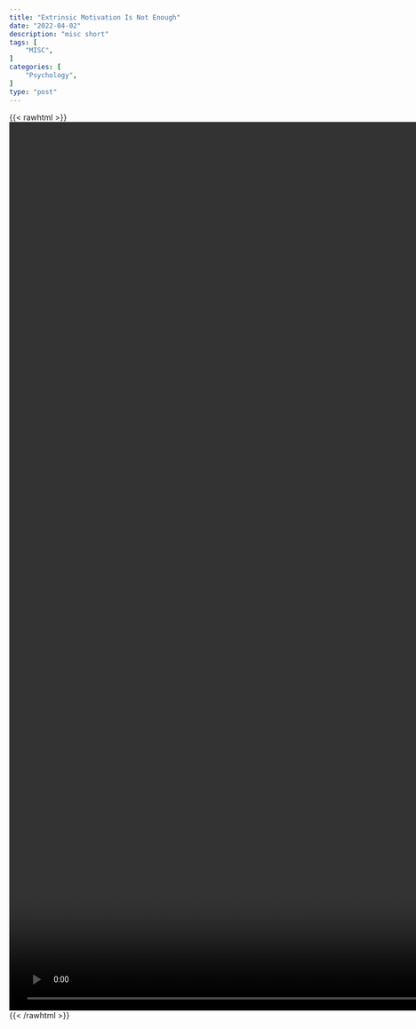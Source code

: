 ```yaml
---
title: "Extrinsic Motivation Is Not Enough"
date: "2022-04-02"
description: "misc short"
tags: [
    "MISC",
]
categories: [
    "Psychology",
]
type: "post"
---
```

{{< rawhtml >}}
    <video style="height:40vh;width:auto" overflow="hidden" controls>
        <source src="https://clips.dev00ps.com/MISC/Andrew_Huberman_on_why_extrinsic_motivation_is_not_enough._shorts.mp4" type="video/mp4"> 
    </video>
{{< /rawhtml >}}